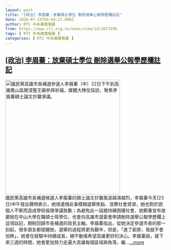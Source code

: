 ```yaml
---
layout: post
title: "[政治] 李眉蓁：放棄碩士學位 刪除選舉公報學歷欄註記"
date: 2020-07-23T04:04:27.000Z
author: RTI 中央廣播電臺
from: https://www.rti.org.tw/news/view/id/2073196
tags: [ RTI 中央廣播電臺 ]
categories: [ RTI 中央廣播電臺 ]
---
```

<!--1595477067000-->
[[政治] 李眉蓁：放棄碩士學位 刪除選舉公報學歷欄註記](https://www.rti.org.tw/news/view/id/2073196)
------

<div>
<img src="https://static.rti.org.tw/assets/thumbnails/2020/07/22/20200722000103M.jpg" width="360" alt="國民黨高雄市長補選參選人李眉蓁（中）22日下午到高雄鳳山區開漳聖王廟參拜祈福，媒體大陣仗採訪，聚焦李眉蓁碩士論文抄襲爭議。" title="國民黨高雄市長補選參選人李眉蓁（中）22日下午到高雄鳳山區開漳聖王廟參拜祈福，媒體大陣仗採訪，聚焦李眉蓁碩士論文抄襲爭議。"><br>國民黨高雄市長補選候選人李眉蓁的碩士論文抄襲風波越演越烈，李眉蓁今天(23日)中午發出聲明表示，她很遺憾此事模糊選舉焦點、浪費社會資源，她也對於因個人不察而造成學術倫理爭議致歉；為避免此一話題持續困擾社會，她鄭重宣布放棄她在中山大學在職碩士班學位，也會向高雄市選委會申請刪除選舉公報學歷欄上這項註記，期盼回歸市長補選的政見主軸。李眉蓁指出，從她決定參選市長的那一刻起，很多朋友都提醒她，選舉的過程將更為艱辛，但是，「進了廚房，我就不會怕熱」，她會在經驗中持續成長，絕不動搖希望高雄更好的決心。李眉蓁說，接下來三週的時間，她會更加努力走遍大高雄每個區域與角落，繼...<a target="_blank" href="https://www.rti.org.tw/news/view/id/2073196">...more</a>
</div>
